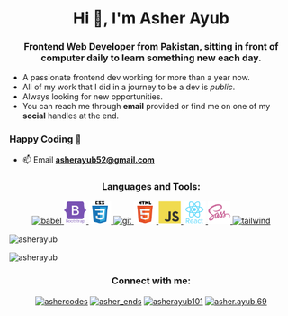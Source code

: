 <h1 align="center">Hi 👋, I'm Asher Ayub</h1>
<h3 align="center">Frontend Web Developer from Pakistan, sitting in front of computer daily to learn something new each day.</h3>
<ul>
<li>A passionate frontend dev working for more than a year now.</li> 
<li>All of my work that I did in a journey to be a dev is <em>public</em>.</li>
<li>Always looking for new opportunities.</li>
<li>You can reach me through <b>email</b> provided or find me on one of my <b>social</b> handles at the end.</li>
</ul>
<h3>Happy Coding 🙂</h3>


- 📫 Email **asherayub52@gmail.com**

<h3 align="center">Languages and Tools:</h3>
<p align="center"> <a href="https://babeljs.io/" target="_blank" rel="noreferrer"> <img src="https://www.vectorlogo.zone/logos/babeljs/babeljs-icon.svg" alt="babel" width="40" height="40"/> </a> <a href="https://getbootstrap.com" target="_blank" rel="noreferrer"> <img src="https://raw.githubusercontent.com/devicons/devicon/master/icons/bootstrap/bootstrap-plain-wordmark.svg" alt="bootstrap" width="40" height="40"/> </a> <a href="https://www.w3schools.com/css/" target="_blank" rel="noreferrer"> <img src="https://raw.githubusercontent.com/devicons/devicon/master/icons/css3/css3-original-wordmark.svg" alt="css3" width="40" height="40"/> </a> <a href="https://git-scm.com/" target="_blank" rel="noreferrer"> <img src="https://www.vectorlogo.zone/logos/git-scm/git-scm-icon.svg" alt="git" width="40" height="40"/> </a> <a href="https://www.w3.org/html/" target="_blank" rel="noreferrer"> <img src="https://raw.githubusercontent.com/devicons/devicon/master/icons/html5/html5-original-wordmark.svg" alt="html5" width="40" height="40"/> </a> <a href="https://developer.mozilla.org/en-US/docs/Web/JavaScript" target="_blank" rel="noreferrer"> <img src="https://raw.githubusercontent.com/devicons/devicon/master/icons/javascript/javascript-original.svg" alt="javascript" width="40" height="40"/> </a> <a href="https://reactjs.org/" target="_blank" rel="noreferrer"> <img src="https://raw.githubusercontent.com/devicons/devicon/master/icons/react/react-original-wordmark.svg" alt="react" width="40" height="40"/> </a> <a href="https://sass-lang.com" target="_blank" rel="noreferrer"> <img src="https://raw.githubusercontent.com/devicons/devicon/master/icons/sass/sass-original.svg" alt="sass" width="40" height="40"/> </a> <a href="https://tailwindcss.com/" target="_blank" rel="noreferrer"> <img src="https://www.vectorlogo.zone/logos/tailwindcss/tailwindcss-icon.svg" alt="tailwind" width="40" height="40"/> </a> </p>

<p><img align="center" src="https://github-readme-stats.vercel.app/api/top-langs?username=asherayub&show_icons=true&locale=en&layout=compact" alt="asherayub" /></p>

<p><img align="center" src="https://github-readme-streak-stats.herokuapp.com/?user=asherayub&" alt="asherayub" /></p>

<h3 align="center">Connect with me:</h3>
<p align="center">
<a href="https://codepen.io/ashercodes" target="blank"><img align="center" src="https://raw.githubusercontent.com/rahuldkjain/github-profile-readme-generator/master/src/images/icons/Social/codepen.svg" alt="ashercodes" height="30" width="40" /></a>
<a href="https://twitter.com/asher_ends" target="blank"><img align="center" src="https://raw.githubusercontent.com/rahuldkjain/github-profile-readme-generator/master/src/images/icons/Social/twitter.svg" alt="asher_ends" height="30" width="40" /></a>
<a href="https://linkedin.com/in/asherayub101" target="blank"><img align="center" src="https://raw.githubusercontent.com/rahuldkjain/github-profile-readme-generator/master/src/images/icons/Social/linked-in-alt.svg" alt="asherayub101" height="30" width="40" /></a>
<a href="https://fb.com/asher.ayub.69" target="blank"><img align="center" src="https://raw.githubusercontent.com/rahuldkjain/github-profile-readme-generator/master/src/images/icons/Social/facebook.svg" alt="asher.ayub.69" height="30" width="40" /></a>
</p>


